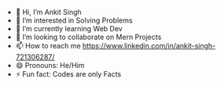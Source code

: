 - 👋 Hi, I’m Ankit Singh
- 👀 I’m interested in Solving Problems
- 🌱 I’m currently learning Web Dev
- 💞️ I’m looking to collaborate on Mern Projects
- 📫 How to reach me https://www.linkedin.com/in/ankit-singh-721306287/
- 😄 Pronouns: He/Him
- ⚡ Fun fact: Codes are only Facts

<!---
ANKITsingh-git2/ANKITsingh-git2 is a ✨ special ✨ repository because its `README.md` (this file) appears on your GitHub profile.
You can click the Preview link to take a look at your changes.
--->
